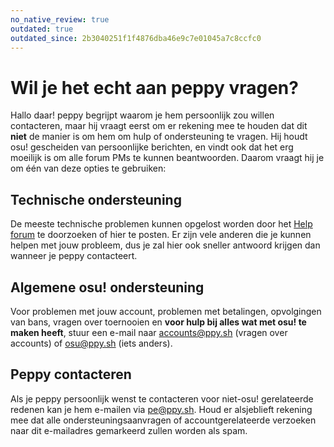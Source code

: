 ```yaml
---
no_native_review: true
outdated: true
outdated_since: 2b3040251f1f4876dba46e9c7e01045a7c8ccfc0
---
```


# Wil je het echt aan peppy vragen?

Hallo daar! peppy begrijpt waarom je hem persoonlijk zou willen contacteren, maar hij vraagt eerst om er rekening mee te houden dat dit **niet** de manier is om hem om hulp of ondersteuning te vragen. Hij houdt osu! gescheiden van persoonlijke berichten, en vindt ook dat het erg moeilijk is om alle forum PMs te kunnen beantwoorden. Daarom vraagt hij je om één van deze opties te gebruiken:

## Technische ondersteuning

De meeste technische problemen kunnen opgelost worden door het [Help forum](https://osu.ppy.sh/community/forums/5) te doorzoeken of hier te posten. Er zijn vele anderen die je kunnen helpen met jouw probleem, dus je zal hier ook sneller antwoord krijgen dan wanneer je peppy contacteert.

## Algemene osu! ondersteuning

Voor problemen met jouw account, problemen met betalingen, opvolgingen van bans, vragen over toernooien en **voor hulp bij alles wat met osu! te maken heeft**, stuur een e-mail naar [accounts@ppy.sh](mailto:accounts@ppy.sh) (vragen over accounts) of [osu@ppy.sh](mailto:osu@ppy.sh) (iets anders).

## Peppy contacteren

Als je peppy persoonlijk wenst te contacteren voor niet-osu! gerelateerde redenen kan je hem e-mailen via [pe@ppy.sh](mailto:pe@ppy.sh). Houd er alsjeblieft rekening mee dat alle ondersteuningsaanvragen of accountgerelateerde verzoeken naar dit e-mailadres gemarkeerd zullen worden als spam. 
